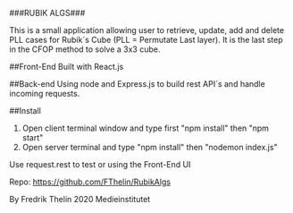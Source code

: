 ###RUBIK ALGS###

This is a small application allowing user to retrieve, update, add and delete PLL cases for Rubik´s Cube
(PLL = Permutate Last layer). It is the last step in the CFOP method to solve a 3x3 cube.

##Front-End
Built with React.js

##Back-end
Using node and Express.js to build rest API´s and handle incoming requests.

##Install

1. Open client terminal window and type first "npm install" then "npm start"
2. Open server terminal and type "npm install" then "nodemon index.js"

Use request.rest to test or using the Front-End UI

Repo: https://github.com/FThelin/RubikAlgs

By
Fredrik Thelin
2020 Medieinstitutet
